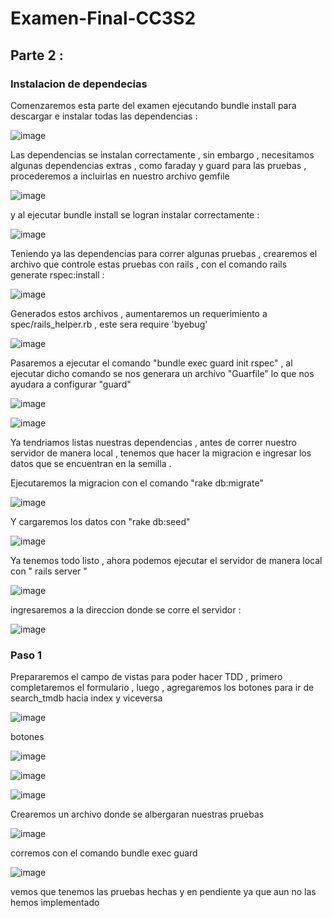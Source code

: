 # Examen-Final-CC3S2
## Parte 2 :
### Instalacion de dependecias 
Comenzaremos esta parte del examen ejecutando bundle install para descargar e instalar todas las dependencias :  

![image](https://github.com/peg1163/Examen-Final-CC3S2/assets/92898224/b8235a63-b280-4bab-b457-0ed84ec77752)  

Las dependencias se instalan correctamente , sin embargo , necesitamos algunas dependencias extras , como faraday y guard para las pruebas , procederemos a incluirlas en nuestro archivo gemfile  

![image](https://github.com/peg1163/Examen-Final-CC3S2/assets/92898224/5819095a-ea28-433b-84ba-4eaf236a8e36)

y al ejecutar bundle install se logran instalar correctamente :

![image](https://github.com/peg1163/Examen-Final-CC3S2/assets/92898224/8bb3fe05-8018-4a1a-8080-3e336b1ba520)  

Teniendo ya las dependencias para correr algunas pruebas , crearemos el archivo que controle estas pruebas con rails , con el comando rails generate rspec:install  :


![image](https://github.com/peg1163/Examen-Final-CC3S2/assets/92898224/3ff74b51-312b-41c4-80fd-47d5d1fbeafc)  
  
Generados estos archivos , aumentaremos un requerimiento a spec/rails_helper.rb 
, este sera  require 'byebug' 

![image](https://github.com/peg1163/Examen-Final-CC3S2/assets/92898224/7a0bfc34-3025-46dc-8fc0-5413e9bb9a0f)  

Pasaremos a ejecutar el comando "bundle exec guard init rspec" , al ejecutar dicho comando se nos generara un archivo "Guarfile" lo que nos ayudara a configurar "guard"

![image](https://github.com/peg1163/Examen-Final-CC3S2/assets/92898224/00ce34b3-8f4b-4d1d-a7f1-53aaa1600b07)  

![image](https://github.com/peg1163/Examen-Final-CC3S2/assets/92898224/fffc67f6-5378-4934-890e-a45714fa2dfa)

Ya tendriamos listas nuestras dependencias , antes de correr nuestro servidor de manera local , tenemos que hacer la migracion e ingresar los datos que se encuentran en la semilla . 

Ejecutaremos la migracion con el comando "rake db:migrate"

![image](https://github.com/peg1163/Examen-Final-CC3S2/assets/92898224/12cbd62f-8733-4943-b5fb-375d50423cf9)  

Y cargaremos los datos con "rake db:seed" 

![image](https://github.com/peg1163/Examen-Final-CC3S2/assets/92898224/c10b27c0-8da4-4210-97d3-b50b4d8952a6)  

Ya tenemos todo listo , ahora podemos ejecutar el servidor de manera local con  " rails server "

![image](https://github.com/peg1163/Examen-Final-CC3S2/assets/92898224/acc871a9-a952-42f2-805a-53baee2f7548)

ingresaremos a la direccion donde se corre el servidor :

![image](https://github.com/peg1163/Examen-Final-CC3S2/assets/92898224/84be81bb-8eed-41f5-9151-254612bdaa2e)  

### Paso 1 
Prepararemos el campo de vistas para poder hacer TDD , primero completaremos el formulario , luego , agregaremos los botones para ir de search_tmdb hacia index y viceversa 

![image](https://github.com/peg1163/Examen-Final-CC3S2/assets/92898224/c6b27136-027c-4d0c-81d3-a3463ba7d343)

botones 

![image](https://github.com/peg1163/Examen-Final-CC3S2/assets/92898224/ffc4ae1d-0bd7-4afd-879b-0c2b496c0a73)  

![image](https://github.com/peg1163/Examen-Final-CC3S2/assets/92898224/ab8781db-f5a7-489d-8198-a0c7673caab7)

![image](https://github.com/peg1163/Examen-Final-CC3S2/assets/92898224/41460b9e-d35e-4df9-a582-d82a37135c9a)

Crearemos un archivo donde se albergaran nuestras pruebas 

![image](https://github.com/peg1163/Examen-Final-CC3S2/assets/92898224/96c275b8-b1b9-4b1d-8b81-ab1b7019fa11)  

corremos con el comando bundle exec guard 

![image](https://github.com/peg1163/Examen-Final-CC3S2/assets/92898224/6fa78267-4515-46a4-8506-213f6f8e3e99)

vemos que tenemos las pruebas hechas y en pendiente ya que aun no las hemos implementado 











  
